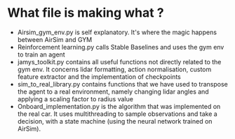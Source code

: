 # What file is making what ? #
<ul>
  <li>Airsim_gym_env.py is self explanatory. It's where the magic happens between AirSim and GYM</li>
  <li>Reinforcement learning.py calls Stable Baselines and uses the gym env to train an agent</li>
  <li>jamys_toolkit.py contains all useful functions not directly related to the gym env. It concerns lidar formatting, action normalisation, custom feature extractor and the implementation of checkpoints</li>
  <li>sim_to_real_library.py contains functions that we have used to transpose the agent to a real environment, namely changing lidar angles and applying a scaling factor to radius value</li>
  <li>Onboard_implementation.py is the algorithm that was implemented on the real car. It uses multithreading to sample observations and take a decision, with a state machine (using the neural network trained on AirSim). </li>
</ul>
